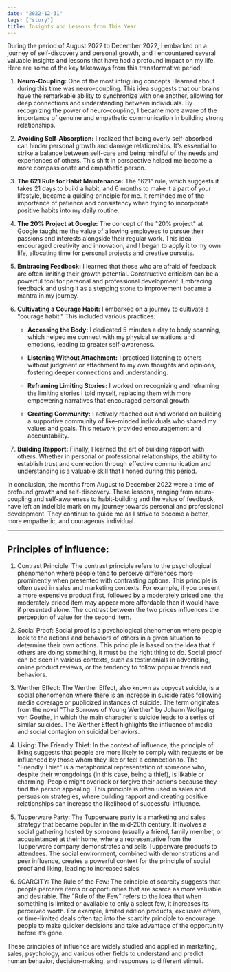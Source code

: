 ```yaml
---
date: "2022-12-31"
tags: ["story"]
title: Insights and Lessons from This Year
---
```


During the period of August 2022 to December 2022, I embarked on a journey of self-discovery and personal growth, and I encountered several valuable insights and lessons that have had a profound impact on my life. Here are some of the key takeaways from this transformative period:

1. **Neuro-Coupling:** One of the most intriguing concepts I learned about during this time was neuro-coupling. This idea suggests that our brains have the remarkable ability to synchronize with one another, allowing for deep connections and understanding between individuals. By recognizing the power of neuro-coupling, I became more aware of the importance of genuine and empathetic communication in building strong relationships.

2. **Avoiding Self-Absorption:** I realized that being overly self-absorbed can hinder personal growth and damage relationships. It's essential to strike a balance between self-care and being mindful of the needs and experiences of others. This shift in perspective helped me become a more compassionate and empathetic person.

3. **The 621 Rule for Habit Maintenance:** The "621" rule, which suggests it takes 21 days to build a habit, and 6 months to make it a part of your lifestyle, became a guiding principle for me. It reminded me of the importance of patience and consistency when trying to incorporate positive habits into my daily routine.

4. **The 20% Project at Google:** The concept of the "20% project" at Google taught me the value of allowing employees to pursue their passions and interests alongside their regular work. This idea encouraged creativity and innovation, and I began to apply it to my own life, allocating time for personal projects and creative pursuits.

5. **Embracing Feedback:** I learned that those who are afraid of feedback are often limiting their growth potential. Constructive criticism can be a powerful tool for personal and professional development. Embracing feedback and using it as a stepping stone to improvement became a mantra in my journey.

6. **Cultivating a Courage Habit:** I embarked on a journey to cultivate a "courage habit." This included various practices:

   - **Accessing the Body:** I dedicated 5 minutes a day to body scanning, which helped me connect with my physical sensations and emotions, leading to greater self-awareness.

   - **Listening Without Attachment:** I practiced listening to others without judgment or attachment to my own thoughts and opinions, fostering deeper connections and understanding.

   - **Reframing Limiting Stories:** I worked on recognizing and reframing the limiting stories I told myself, replacing them with more empowering narratives that encouraged personal growth.

   - **Creating Community:** I actively reached out and worked on building a supportive community of like-minded individuals who shared my values and goals. This network provided encouragement and accountability.

7. **Building Rapport:** Finally, I learned the art of building rapport with others. Whether in personal or professional relationships, the ability to establish trust and connection through effective communication and understanding is a valuable skill that I honed during this period.

In conclusion, the months from August to December 2022 were a time of profound growth and self-discovery. These lessons, ranging from neuro-coupling and self-awareness to habit-building and the value of feedback, have left an indelible mark on my journey towards personal and professional development. They continue to guide me as I strive to become a better, more empathetic, and courageous individual.

---

## Principles of influence:

1. Contrast Principle:
The contrast principle refers to the psychological phenomenon where people tend to perceive differences more prominently when presented with contrasting options. This principle is often used in sales and marketing contexts. For example, if you present a more expensive product first, followed by a moderately priced one, the moderately priced item may appear more affordable than it would have if presented alone. The contrast between the two prices influences the perception of value for the second item.

1. Social Proof:
Social proof is a psychological phenomenon where people look to the actions and behaviors of others in a given situation to determine their own actions. This principle is based on the idea that if others are doing something, it must be the right thing to do. Social proof can be seen in various contexts, such as testimonials in advertising, online product reviews, or the tendency to follow popular trends and behaviors.

1. Werther Effect:
The Werther Effect, also known as copycat suicide, is a social phenomenon where there is an increase in suicide rates following media coverage or publicized instances of suicide. The term originates from the novel "The Sorrows of Young Werther" by Johann Wolfgang von Goethe, in which the main character's suicide leads to a series of similar suicides. The Werther Effect highlights the influence of media and social contagion on suicidal behaviors.

1. Liking: The Friendly Thief:
In the context of influence, the principle of liking suggests that people are more likely to comply with requests or be influenced by those whom they like or feel a connection to. The "Friendly Thief" is a metaphorical representation of someone who, despite their wrongdoings (in this case, being a thief), is likable or charming. People might overlook or forgive their actions because they find the person appealing. This principle is often used in sales and persuasion strategies, where building rapport and creating positive relationships can increase the likelihood of successful influence.

1. Tupperware Party:
The Tupperware party is a marketing and sales strategy that became popular in the mid-20th century. It involves a social gathering hosted by someone (usually a friend, family member, or acquaintance) at their home, where a representative from the Tupperware company demonstrates and sells Tupperware products to attendees. The social environment, combined with demonstrations and peer influence, creates a powerful context for the principle of social proof and liking, leading to increased sales.

1. SCARCITY: The Rule of the Few:
The principle of scarcity suggests that people perceive items or opportunities that are scarce as more valuable and desirable. The "Rule of the Few" refers to the idea that when something is limited or available to only a select few, it increases its perceived worth. For example, limited edition products, exclusive offers, or time-limited deals often tap into the scarcity principle to encourage people to make quicker decisions and take advantage of the opportunity before it's gone.

These principles of influence are widely studied and applied in marketing, sales, psychology, and various other fields to understand and predict human behavior, decision-making, and responses to different stimuli.